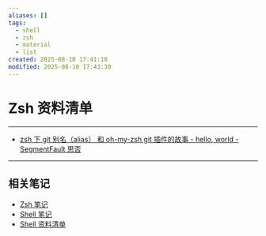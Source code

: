 ```yaml
---
aliases: []
tags:
  - shell
  - zsh
  - material
  - list
created: 2025-08-10 17:41:10
modified: 2025-08-10 17:43:30
---
```


# Zsh 资料清单

---

* [zsh 下 git 别名（alias） 和 oh-my-zsh git 插件的故事 - hello, world - SegmentFault 思否](https://segmentfault.com/a/1190000007059404)

---

## 相关笔记

* [Zsh 笔记](Zsh_Note.md)
* [Shell 笔记](Shell_Note.md)
* [Shell 资料清单](Shell_Material.md)


